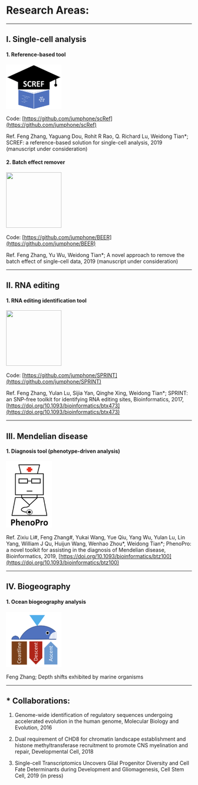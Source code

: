 # Research Areas:

---------------------------------------

## I. Single-cell analysis

#### 1. Reference-based tool
<img src="https://github.com/jumphone/scRef/blob/master/source/NewLogo.png?raw=true" width="150" height="120">

Code: [https://github.com/jumphone/scRef](https://github.com/jumphone/scRef)

Ref. Feng Zhang, Yaguang Dou, Rohit R Rao, Q. Richard Lu, Weidong Tian*; SCREF: a reference-based solution for single-cell analysis, 2019 (manuscript under consideration)

#### 2. Batch effect remover
<img src="https://raw.githubusercontent.com/jumphone/BEER/master/DATA/BEER_LOGO.png?raw=true" width="150" height="150">

Code: [https://github.com/jumphone/BEER](https://github.com/jumphone/BEER)

Ref. Feng Zhang, Yu Wu, Weidong Tian*; A novel approach to remove the batch effect of single-cell data, 2019 (manuscript under consideration)

---------------------------------------

## II. RNA editing

#### 1. RNA editing identification tool
<img src="https://github.com/jumphone/SPRINT/blob/master/data/LOGO.png?raw=true" width="150" height="150">

Code: [https://github.com/jumphone/SPRINT](https://github.com/jumphone/SPRINT)

Ref. Feng Zhang, Yulan Lu, Sijia Yan, Qinghe Xing, Weidong Tian*; SPRINT: an SNP-free toolkit for identifying RNA editing sites, Bioinformatics, 2017, [https://doi.org/10.1093/bioinformatics/btx473](https://doi.org/10.1093/bioinformatics/btx473)

---------------------------------------

## III. Mendelian disease

#### 1. Diagnosis tool (phenotype-driven analysis)
<img src="https://github.com/jumphone/jumphone.github.io/blob/master/img/phenopro_logo.png?raw=true" width="125" height="180">

Ref. Zixiu Li#, Feng Zhang#, Yukai Wang, Yue Qiu, Yang Wu, Yulan Lu, Lin Yang, William J Qu, Huijun Wang, Wenhao Zhou*, Weidong Tian*; PhenoPro: a novel toolkit for assisting in the diagnosis of Mendelian disease, Bioinformatics, 2019, [https://doi.org/10.1093/bioinformatics/btz100](https://doi.org/10.1093/bioinformatics/btz100)

---------------------------------------
## IV. Biogeography

#### 1. Ocean biogeography analysis
<img src="https://github.com/jumphone/jumphone.github.io/blob/master/img/ocean_logo.png?raw=true" width="150" height="150">

Feng Zhang; Depth shifts exhibited by marine organisms

---------------------------------------

## * Collaborations:

1. Genome-wide identification of regulatory sequences undergoing accelerated evolution in the human genome, Molecular Biology and Evolution, 2016

2. Dual requirement of CHD8 for chromatin landscape establishment and histone methyltransferase recruitment to promote CNS myelination and repair, Developmental Cell, 2018

3. Single-cell Transcriptomics Uncovers Glial Progenitor Diversity and Cell Fate Determinants during Development and Gliomagenesis, Cell Stem Cell, 2019 (in press)






